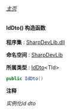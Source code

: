 ###### [主页](./Index.md "主页")

#### IdDto() 构造函数

**程序集** : [SharpDevLib.dll](./SharpDevLib.assembly.md "SharpDevLib.dll")

**命名空间** : [SharpDevLib](./SharpDevLib.namespace.md "SharpDevLib")

**所属类型** : [IdDto](./SharpDevLib.IdDto.1.md "IdDto")\<TId\>

``` csharp
public IdDto()
```
**注释**

*实例化id dto*


